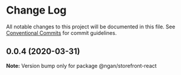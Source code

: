 # Change Log

All notable changes to this project will be documented in this file.
See [Conventional Commits](https://conventionalcommits.org) for commit guidelines.

## 0.0.4 (2020-03-31)

**Note:** Version bump only for package @ngan/storefront-react
